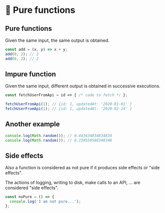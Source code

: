# 🤍 Pure functions

## Pure functions

Given the same input, the same output is obtained.

```js
const add = (x, y) => x + y;
add(0, 2); // 2
add(0, 2); // 2
```

## Impure function 

Given the same input, different output is obtained in successive executions.

```js
const fetchUserFromApi = id => { /* code to fetch */ };

fetchUserFromApi(1); // {id: 1, updatedAt: '2020-01-01' }
fetchUserFromApi(1); // {id: 1, updatedAt: '2020-02-14' }

```

## Another example

```js
console.log(Math.random()); // 0.443434834834834
console.log(Math.random()); // 0.234559588348348
```

## Side effects

Also a function is considered as not pure if it produces side effects or "side effects".

The actions of logging, writing to disk, make calls to an API, ... are considered "side effects".

```js
const noPure = () => {
  console.log('I am not pure...');
};
```